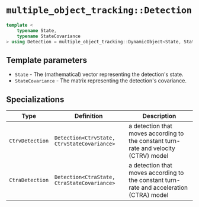 # `multiple_object_tracking::Detection`

```cpp
template <
    typename State,
    typename StateCovariance
> using Detection = multiple_object_tracking::DynamicObject<State, StateCovariance, struct DetectionTag{}>;
```

## Template parameters

- `State` - The (mathematical) vector representing the detection's state.
- `StateCovariance` - The matrix representing the detection's covariance.

## Specializations

| Type            | Definition                                  | Description                                                                              |
| --------------- | ------------------------------------------- | ---------------------------------------------------------------------------------------- |
| `CtrvDetection` | `Detection<CtrvState, CtrvStateCovariance>` | a detection that moves according to the constant turn-rate and velocity (CTRV) model     |
| `CtraDetection` | `Detection<CtraState, CtraStateCovariance>` | a detection that moves according to the constant turn-rate and acceleration (CTRA) model |
